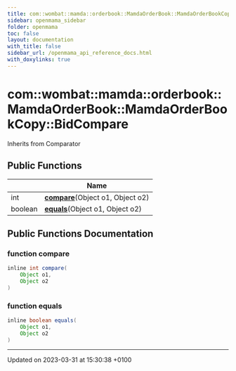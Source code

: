 ```yaml
---
title: com::wombat::mamda::orderbook::MamdaOrderBook::MamdaOrderBookCopy::BidCompare
sidebar: openmama_sidebar
folder: openmama
toc: false
layout: documentation
with_title: false
sidebar_url: /openmama_api_reference_docs.html
with_doxylinks: true
---
```


# com::wombat::mamda::orderbook::MamdaOrderBook::MamdaOrderBookCopy::BidCompare





Inherits from Comparator

## Public Functions

|                | Name           |
| -------------- | -------------- |
| int | **[compare](classcom_1_1wombat_1_1mamda_1_1orderbook_1_1MamdaOrderBook_1_1MamdaOrderBookCopy_1_1BidCompare.html#function-compare)**(Object o1, Object o2) |
| boolean | **[equals](classcom_1_1wombat_1_1mamda_1_1orderbook_1_1MamdaOrderBook_1_1MamdaOrderBookCopy_1_1BidCompare.html#function-equals)**(Object o1, Object o2) |

## Public Functions Documentation

### function compare

```java
inline int compare(
    Object o1,
    Object o2
)
```


### function equals

```java
inline boolean equals(
    Object o1,
    Object o2
)
```


-------------------------------

Updated on 2023-03-31 at 15:30:38 +0100